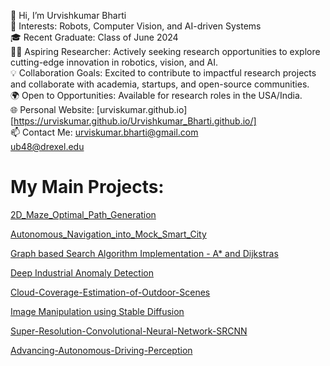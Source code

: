 👋 Hi, I’m Urvishkumar Bharti <br>
🎯 Interests:  Robots, Computer Vision, and AI-driven Systems <br>
🎓 Recent Graduate: Class of June 2024 <br>
🧑‍🔬 Aspiring Researcher: Actively seeking research opportunities to explore cutting-edge innovation in robotics, vision, and AI. <br>
💡 Collaboration Goals: Excited to contribute to impactful research projects and collaborate with academia, startups, and open-source communities. <br>
🌍 Open to Opportunities: Available for research roles in the USA/India. <br>
🌐 Personal Website: [urviskumar.github.io][https://urviskumar.github.io/Urvishkumar_Bharti.github.io/] <br>
📫 Contact Me: urviskumar.bharti@gmail.com <br>
               ub48@drexel.edu


# My Main Projects:
[2D_Maze_Optimal_Path_Generation](https://github.com/Urviskumar/2D_Maze_Optimal_Path_Generation.git)

[Autonomous_Navigation_into_Mock_Smart_City](https://github.com/Urviskumar/Autonomous_Navigation_into_Mock_Smart_City.git)

[Graph based Search Algorithm Implementation - A* and Dijkstras](https://urviskumar.github.io/Urvishkumar_Bharti.github.io/project5.html)

[Deep Industrial Anomaly Detection](https://urviskumar.github.io/Urvishkumar_Bharti.github.io/anomaly_detection.html)

[Cloud-Coverage-Estimation-of-Outdoor-Scenes](https://github.com/Urviskumar/Cloud-Coverage-Estimation-of-Outdoor-Scenes.git)

[Image Manipulation using Stable Diffusion](https://github.com/Urviskumar/image-manipulation-stable-diffusion.git)

[Super-Resolution-Convolutional-Neural-Network-SRCNN](https://github.com/Urviskumar/Super-Resolution-Convolutional-Neural-Network-SRCNN-.git)

[Advancing-Autonomous-Driving-Perception](https://github.com/Urviskumar/Advancing-Autonomous-Driving-Perception.git)
  



 

